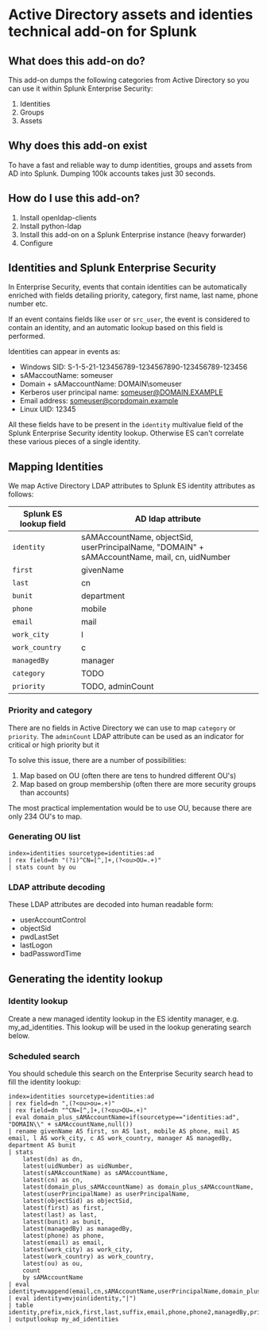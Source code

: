 # Active Directory assets and identies technical add-on for Splunk

## What does this add-on do?

This add-on dumps the following categories from Active Directory so you can use it within Splunk Enterprise Security:
1. Identities
2. Groups 
3. Assets

## Why does this add-on exist

To have a fast and reliable way to dump identities, groups and assets from AD into Splunk. Dumping 100k accounts takes just 30 seconds.

## How do I use this add-on?

1. Install openldap-clients 
2. Install python-ldap
3. Install this add-on on a Splunk Enterprise instance (heavy forwarder)
4. Configure 

## Identities and Splunk Enterprise Security

In Enterprise Security, events that contain identities can be automatically enriched with fields detailing priority, category, first name, last name, phone number etc.

If an event contains fields like `user` or `src_user`, the event is considered to contain an identity, and an automatic lookup based on this field is performed.

Identities can appear in events as:

- Windows SID: S-1-5-21-123456789-1234567890-123456789-123456
- sAMaccoutName: someuser
- Domain + sAMaccountName: DOMAIN\someuser
- Kerberos user principal name: someuser@DOMAIN.EXAMPLE
- Email address: someuser@corpdomain.example
- Linux UID: 12345

All these fields have to be present in the `identity` multivalue field of the Splunk Enterprise Security identity lookup. Otherwise ES can't correlate these various pieces of a single identity.

## Mapping Identities

We map Active Directory LDAP attributes to Splunk ES identity attributes as follows:
 

| Splunk ES lookup field | AD ldap attribute |
|------------------------|-------------------|
| `identity`             | sAMAccountName, objectSid, userPrincipalName, "DOMAIN" + sAMAccountName, mail, cn, uidNumber |
| `first`                | givenName
| `last`                 | cn
| `bunit`                | department
| `phone`                | mobile
| `email`                | mail
| `work_city`            | l
| `work_country`         | c
| `managedBy`            | manager
| `category`             | TODO
| `priority`             | TODO, adminCount


### Priority and category

There are no fields in Active Directory we can use to map `category` or `priority`. The `adminCount` LDAP attribute can be used as an indicator for critical or high priority but it

To solve this issue, there are a number of possibilities:
1. Map based on OU (often there are tens to hundred different OU's)
2. Map based on group membership (often there are more security groups than accounts)
 
The most practical implementation would be to use OU, because there are only 234 OU's to map.

### Generating OU list

```
index=identities sourcetype=identities:ad
| rex field=dn "(?i)^CN=[^,]+,(?<ou>OU=.+)"
| stats count by ou
```

### LDAP attribute decoding

These LDAP attributes are decoded into human readable form:
   * userAccountControl
   * objectSid
   * pwdLastSet
   * lastLogon
   * badPasswordTime

## Generating the identity lookup

### Identity lookup

Create a new managed identity lookup in the ES identity manager, e.g. my_ad_identities.
This lookup will be used in the lookup generating search below.

### Scheduled search
You should schedule this search on the Enterprise Security search head to fill the identity lookup:

```
index=identities sourcetype=identities:ad
| rex field=dn ",(?<ou>ou=.+)"
| rex field=dn "^CN=[^,]+,(?<ou>OU=.+)"
| eval domain_plus_sAMAccountName=if(sourcetype=="identities:ad", "DOMAIN\\" + sAMAccountName,null())
| rename givenName AS first, sn AS last, mobile AS phone, mail AS email, l AS work_city, c AS work_country, manager AS managedBy, department AS bunit
| stats
    latest(dn) as dn,
    latest(uidNumber) as uidNumber,
    latest(sAMAccountName) as sAMAccountName,
    latest(cn) as cn,
    latest(domain_plus_sAMAccountName) as domain_plus_sAMAccountName,
    latest(userPrincipalName) as userPrincipalName,
    latest(objectSid) as objectSid,
    latest(first) as first,
    latest(last) as last,
    latest(bunit) as bunit,
    latest(managedBy) as managedBy,
    latest(phone) as phone,
    latest(email) as email,
    latest(work_city) as work_city,
    latest(work_country) as work_country,
    latest(ou) as ou,
    count
    by sAMAccountName
| eval identity=mvappend(email,cn,sAMAccountName,userPrincipalName,domain_plus_sAMAccountName,objectSid,uidNumber)
| eval identity=mvjoin(identity,"|")
| table identity,prefix,nick,first,last,suffix,email,phone,phone2,managedBy,priority,bunit,category,watchlist,startDate,endDate,work_city,work_country,work_lat,work_long
| outputlookup my_ad_identities
```


